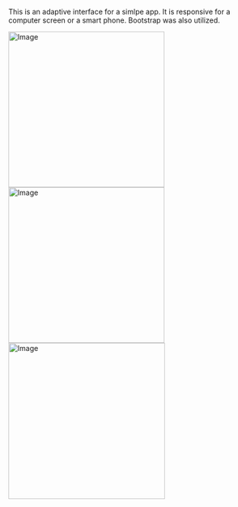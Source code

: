 This is an adaptive interface for a simlpe app. It is responsive for a computer screen or a smart phone. Bootstrap was also utilized.

<img width="308" alt="Image" src="https://github.com/user-attachments/assets/09aba102-c498-4058-94eb-55dd88c63d17" />

<img width="308" alt="Image" src="https://github.com/user-attachments/assets/89604d54-7833-45a5-82c9-e77dc3e0437e" />

<img width="309" alt="Image" src="https://github.com/user-attachments/assets/440c85bd-5dc9-48bd-ab7b-803e7149106b" />